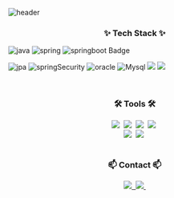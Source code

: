 <!--타이틀 부분-->

  ![header](https://capsule-render.vercel.app/api?type=wave&color=auto&height=300&section=header&text=Welcome%20to-nl-JunYoung`s%20Github&fontSize=90)


<!--내용 부분-->
<h3 align="center">✨ Tech Stack ✨</h3>

  ![java](https://img.shields.io/badge/Java-ED8B00?style=for-the-badge&logo=openjdk&logoColor=white)
  ![spring](https://img.shields.io/badge/Spring-6DB33F?style=for-the-badge&logo=spring&logoColor=white)
<img alt="springboot Badge" src="https://img.shields.io/badge/springboot-20232a.svg?style=for-the-badge&logo=springboot&logoColor=#6DB33F" />


  ![jpa](https://img.shields.io/badge/Hibernate-59666C?style=for-the-badge&logo=Hibernate&logoColor=white)
  ![springSecurity](https://img.shields.io/badge/Spring_Security-6DB33F?style=for-the-badge&logo=Spring-Security&logoColor=white)
  ![oracle](https://img.shields.io/badge/Oracle-F80000?style=for-the-badge&logo=oracle&logoColor=black)
  ![Mysql](https://img.shields.io/badge/MySQL-00000F?style=for-the-badge&logo=mysql&logoColor=white)
  <img src="https://img.shields.io/badge/redis-F05033.svg?style=for-the-badge&logo=redis&logoColor=#FF4438" />
  <img src="https://img.shields.io/badge/docker-F05033.svg?style=for-the-badge&logo=doker&logoColor=#2496ED" />
<br>

<br>

<h3 align="center">🛠 Tools 🛠</h3>
<div align="center">
  <img src="https://img.shields.io/badge/git-F05033.svg?style=for-the-badge&logo=git&logoColor=white" />&nbsp
  <img src="https://img.shields.io/badge/github-181717.svg?style=for-the-badge&logo=github&logoColor=white" />&nbsp
  <img src="https://img.shields.io/badge/postman-F3F3F3.svg?style=for-the-badge&logo=postman&logoColor=#FF6C37" />&nbsp
  <img src="https://img.shields.io/badge/intellijidea-2C2C32.svg?style=for-the-badge&logo=intellijidea&logoColor=#000000" />&nbsp
</div>

<div align="center">
  <img src="https://img.shields.io/badge/figma-F24E1E.svg?style=for-the-badge&logo=figma&logoColor=white" />&nbsp
  <img src="https://img.shields.io/badge/Notion-F3F3F3.svg?style=for-the-badge&logo=notion&logoColor=black" />&nbsp
</div>

<br>

<h3 align="center">📫 Contact 📫</h3>
<div align="center">
  <a href="https://blog.naver.com/pronova">
    <img src="https://img.shields.io/badge/Naver-1EBC8F?style=for-the-badge&logo=Naver&logoColor=#03C75A" />&nbsp
  </a>
  <a href="mailto:computer9302@gmail.com">
    <img
      src="https://img.shields.io/badge/computer9302@gmail.com-D14836?style=for-the-badge&logo=gmail&logoColor=white"/>&nbsp
  </a>
</div>
